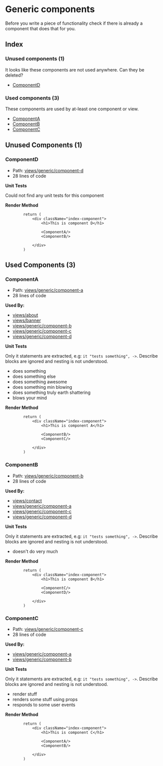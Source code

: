 # Generic components

Before you write a piece of functionality check if there is already a component that does that for you.

## Index


### Unused components (1)

It looks like these components are not used anywhere.  Can they be deleted?

* [ComponentD](#componentd)


### Used components (3)

These components are used by at-least one component or view.

* [ComponentA](#componenta)
* [ComponentB](#componentb)
* [ComponentC](#componentc)









## Unused Components (1)


### ComponentD

* Path: [views/generic/component-d](https://github.com/serverdensity/Document-Generic-React-Components/tree/master/app/coffeescript/views/generic/component-d.csx.coffee)
* 28 lines of code

**Unit Tests**


Could not find any unit tests for this component

**Render Method**

````
        return (
            <div className="index-component">
                <h1>This is component D</h1>

                <ComponentA/>
                <ComponentB/>

            </div>
        )
````










## Used Components (3)


### ComponentA

* Path: [views/generic/component-a](https://github.com/serverdensity/Document-Generic-React-Components/tree/master/app/coffeescript/views/generic/component-a.csx.coffee)
* 28 lines of code

**Used By:**
* [views/about](https://github.com/serverdensity/Document-Generic-React-Components/tree/master/app/coffeescript/views/about.csx.coffee)
* [views/banner](https://github.com/serverdensity/Document-Generic-React-Components/tree/master/app/coffeescript/views/banner.csx.coffee)
* [views/generic/component-b](https://github.com/serverdensity/Document-Generic-React-Components/tree/master/app/coffeescript/views/generic/component-b.csx.coffee)
* [views/generic/component-c](https://github.com/serverdensity/Document-Generic-React-Components/tree/master/app/coffeescript/views/generic/component-c.csx.coffee)
* [views/generic/component-d](https://github.com/serverdensity/Document-Generic-React-Components/tree/master/app/coffeescript/views/generic/component-d.csx.coffee)

**Unit Tests**

Only it statements are extracted, e.g: `it "tests something", ->`. Describe blocks are ignored and nesting is not understood.

* does something
* does something else
* does something awesome
* does something min blowing
* does something truly earth shattering
* blows your mind


**Render Method**

````
        return (
            <div className="index-component">
                <h1>This is component A</h1>

                <ComponentB/>
                <ComponentC/>

            </div>
        )
````


### ComponentB

* Path: [views/generic/component-b](https://github.com/serverdensity/Document-Generic-React-Components/tree/master/app/coffeescript/views/generic/component-b.csx.coffee)
* 28 lines of code

**Used By:**
* [views/contact](https://github.com/serverdensity/Document-Generic-React-Components/tree/master/app/coffeescript/views/contact.csx.coffee)
* [views/generic/component-a](https://github.com/serverdensity/Document-Generic-React-Components/tree/master/app/coffeescript/views/generic/component-a.csx.coffee)
* [views/generic/component-c](https://github.com/serverdensity/Document-Generic-React-Components/tree/master/app/coffeescript/views/generic/component-c.csx.coffee)
* [views/generic/component-d](https://github.com/serverdensity/Document-Generic-React-Components/tree/master/app/coffeescript/views/generic/component-d.csx.coffee)

**Unit Tests**

Only it statements are extracted, e.g: `it "tests something", ->`. Describe blocks are ignored and nesting is not understood.

* doesn't do very much


**Render Method**

````
        return (
            <div className="index-component">
                <h1>This is component B</h1>

                <ComponentC/>
                <ComponentD/>

            </div>
        )
````


### ComponentC

* Path: [views/generic/component-c](https://github.com/serverdensity/Document-Generic-React-Components/tree/master/app/coffeescript/views/generic/component-c.csx.coffee)
* 28 lines of code

**Used By:**
* [views/generic/component-a](https://github.com/serverdensity/Document-Generic-React-Components/tree/master/app/coffeescript/views/generic/component-a.csx.coffee)
* [views/generic/component-b](https://github.com/serverdensity/Document-Generic-React-Components/tree/master/app/coffeescript/views/generic/component-b.csx.coffee)

**Unit Tests**

Only it statements are extracted, e.g: `it "tests something", ->`. Describe blocks are ignored and nesting is not understood.

* render stuff
* renders some stuff using props
* responds to some user events


**Render Method**

````
        return (
            <div className="index-component">
                <h1>This is component C</h1>

                <ComponentA/>
                <ComponentB/>

            </div>
        )
````

